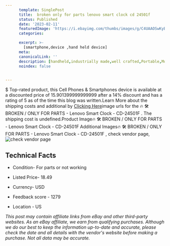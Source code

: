 ```yaml
---
      template: SinglePost
      title:  broken only for parts lenovo smart clock cd 24501f 
      status: Published
      date: '2023-02-11'
      featuredImage: 'https://i.ebayimg.com/thumbs/images/g/C4UAAOSwKyBiKRiB/s-l225.jpg'
      categories: 

      excerpt: >-
        [smartphone,device ,hand held device]
      meta:
      canonicalLink: ''
      description: [handheld,industrially made,well crafted,Portable,Mobile,Compact,Convenient,Lightweight,Maneuverable,Man-portable,Miniature,Carriable,Hand-held,Light,Holdable,Transportable,Mobile device,Pocket-sized,On-the-go,Wireless,Cordless,Compact size,Convenient size, smartphone,device ,hand held device]
      noindex: false

        
---
```

$
    Top-rated product, this Cell Phones & Smartphones device is available at a discounted price of 15.901399999999999 after a 14% discount and has a rating of 5 as of the time this blog was written.Learn More about the shipping costs and additional by [Clicking Here](https://www.ebay.com/itm/195461955176?hash=item2d8270be68%3Ag%3AC4UAAOSwKyBiKRiB&mkevt=1&mkcid=1&mkrid=711-53200-19255-0&campid=%253CePNCampaignId%253E&customid=%253CreferenceId%253E&toolid=10049)image urls for the 🔥 🛠 BROKEN / ONLY FOR PARTS - Lenovo Smart Clock - CD-24501F . The shipping cost is undefined.Product Image🔥 🛠 BROKEN / ONLY FOR PARTS - Lenovo Smart Clock - CD-24501F Additional Images🔥 🛠 BROKEN / ONLY FOR PARTS - Lenovo Smart Clock - CD-24501F , check vendor page, ![check vendor page](https://origin-galleryplus.ebayimg.com/ws/web/195461955176_2_0_1/225x225.jpg,https://origin-galleryplus.ebayimg.com/ws/web/195461955176_3_0_1/225x225.jpg,https://origin-galleryplus.ebayimg.com/ws/web/195461955176_4_0_1/225x225.jpg,https://origin-galleryplus.ebayimg.com/ws/web/195461955176_5_0_1/225x225.jpg,https://origin-galleryplus.ebayimg.com/ws/web/195461955176_6_0_1/225x225.jpg,https://origin-galleryplus.ebayimg.com/ws/web/195461955176_7_0_1/225x225.jpg,https://origin-galleryplus.ebayimg.com/ws/web/195461955176_8_0_1/225x225.jpg)
    
    

 ## Technical Facts 



     
      

 - Condition- For parts or not working 


      

 - Listed Price- 18.49 


      

 - Currency- USD 


      

 - Feedback score - 1279 


      

 - Location - US 


      
      

 *_This post may contain affiliate links from eBay and other third-party websites. As an eBay affiliate, we earn from qualifying purchases. Although we do our best to keep the information up-to-date and accurate, please check the date and all details with the vendor's website before making a purchase. Not all data may be accurate._*



    
    
    
    
    